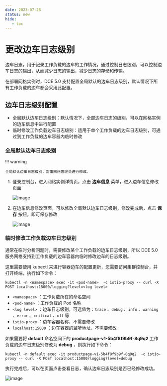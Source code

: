 ```yaml
---
date: 2023-07-28
status: new
hide:
   - toc
---
```


# 更改边车日志级别

边车日志，用于记录工作负载的边车的工作情况，通过控制日志级别，可以控制边车日志的输出，从而减少日志的输出，减少日志的存储和传输。

在部署网格实例时，DCE 5.0 支持配置全局默认的边车日志级别，默认情况下所有工作负载的边车都会采用此配置。

## 边车日志级别配置

- 全局默认边车日志级别：默认情况下，全部边车日志的级别，可以在网格实例的边车信息中进行配置
- 临时修改工作负载边车日志级别：适用于单个工作负载的边车日志级别，可通过到工作负载的边车容器内临时修改

### 全局默认边车日志级别

!!! warning

    全局默认边车日志级别，需由网格管理员进行修改。

1. 登录控制台，进入网格实例详情页，点击 __边车信息__ 菜单，进入边车信息修改页面

    ![image](https://docs.daocloud.io/daocloud-docs-images/docs/zh/docs/mspider/images/sidecar-log-level-01.png)

2. 在边车信息修改页面，可以修改全局默认边车日志级别，修改完成后，点击 __保存__ 按钮，即可保存修改

    ![image](https://docs.daocloud.io/daocloud-docs-images/docs/zh/docs/mspider/images/sidecar-log-level-02.png)

### 临时修改工作负载边车日志级别

通常在临时分析问题时，需要修改某个工作负载的边车日志级别，所以 DCE 5.0 服务网格支持到工作负载的边车容器内临时修改边车的日志级别。

这里需要使用 kubectl 来进行容器边车的配置更新，您需要访问集群控制台，并打开终端，执行如下命令：

```shell
kubectl -n <namespace> exec -it <pod-name>  -c istio-proxy -- curl -X POST localhost:15000/logging?level=<log level>
```

- `<namespace>` ：工作负载所在的命名空间
- `<pod-name>` ：工作负载的 Pod 名称
- `<log level>` ：边车日志级别，可选值为：`trace` 、`debug` 、`info` 、`warning` 、`error` 、`critical` 、`off` 等
- `istio-proxy` ：边车容器名称，不需要修改
- `localhost:15000` ：边车容器的监听地址，不需要修改

如果需要将 __default__ 命名空间下的 __productpage-v1-5b4f8f9b9f-8q9q2__ 工作负载的边车日志级别修改为 __debug__ ，则执行如下命令：

```shell
kubectl -n default exec -it productpage-v1-5b4f8f9b9f-8q9q2  -c istio-proxy -- curl -X POST localhost:15000/logging?level=debug
```

执行完成后，可以在页面点击查看日志，确认边车日志级别是否已经修改成功。

![image](https://docs.daocloud.io/daocloud-docs-images/docs/zh/docs/mspider/images/sidecar-log-level-04.png)
